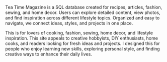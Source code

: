 Tea Time Magazine is a SQL database created for recipes, articles, fashion, sewing, and home decor. Users can explore detailed content, view photos, and find inspiration across different lifestyle topics. Organized and easy to navigate, we connect ideas, styles, and projects in one place.

This is for lovers of cooking, fashion, sewing, home decor, and lifestyle inspiration. This site appeals to creative hobbyists, DIY enthusiasts, home cooks, and readers looking for fresh ideas and projects. I designed this for people who enjoy learning new skills, exploring personal style, and finding creative ways to enhance their daily lives.
